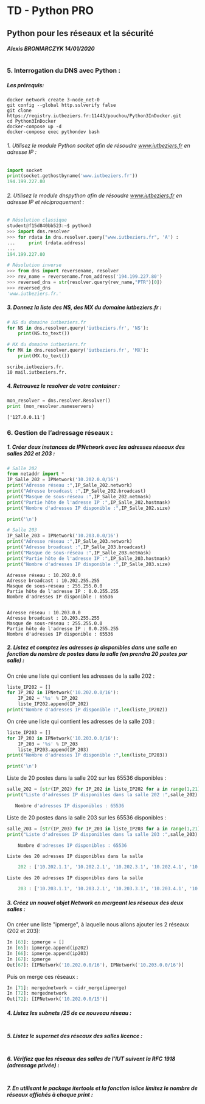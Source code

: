 # TD - Python PRO
## Python pour les réseaux et la sécurité
##### Alexis BRONIARCZYK 14/01/2020
#

### 5. Interrogation du DNS avec Python :

##### Les prérequis:
```
docker network create 3-node_net-0 
git config --global http.sslverify false
git clone https://registry.iutbeziers.fr:11443/pouchou/Python3InDocker.git
cd Python3InDocker
docker-compose up -d
docker-compose exec pythondev bash 
```

###### 1. Utilisez le module Python socket afin de résoudre www.iutbeziers.fr en adresse IP :
```python
import socket
print(socket.gethostbyname('www.iutbeziers.fr'))
194.199.227.80
```

###### 2. Utilisez le module dnspython afin de résoudre www.iutbeziers.fr en adresse IP et réciproquement :
```python
# Résolution classique
student@f15d840bb523:~$ python3
>>> import dns.resolver
>>> for rdata in dns.resolver.query("www.iutbeziers.fr", 'A') :
...     print (rdata.address)
... 
194.199.227.80
```
```python
# Résolution inverse
>>> from dns import reversename, resolver
>>> rev_name = reversename.from_address('194.199.227.80')
>>> reversed_dns = str(resolver.query(rev_name,"PTR")[0])
>>> reversed_dns
'www.iutbeziers.fr.'
```
##### 3. Donnez la liste des NS, des MX du domaine iutbeziers.fr :
```python
# NS du domaine iutbeziers.fr
for NS in dns.resolver.query('iutbeziers.fr', 'NS'):
    print(NS.to_text())
```
```python
# MX du domaine iutbeziers.fr
for MX in dns.resolver.query('iutbeziers.fr', 'MX'):
    print(MX.to_text())
```

    scribe.iutbeziers.fr.
    10 mail.iutbeziers.fr.

##### 4. Retrouvez le resolver de votre container :
```python
mon_resolver = dns.resolver.Resolver()
print (mon_resolver.nameservers)
```

    ['127.0.0.11']

### 6. Gestion de l’adressage réseaux :

##### 1. Créer deux instances de IPNetwork avec les adresses réseaux des salles 202 et 203 :
```python
# Salle 202
from netaddr import * 
IP_Salle_202 = IPNetwork('10.202.0.0/16')
print("Adresse réseau :",IP_Salle_202.network)
print("Adresse broadcast :",IP_Salle_202.broadcast)
print("Masque de sous-réseau :",IP_Salle_202.netmask)
print("Partie hôte de l'adresse IP :",IP_Salle_202.hostmask)
print("Nombre d'adresses IP disponible :",IP_Salle_202.size)

print('\n')

# Salle 203
IP_Salle_203 = IPNetwork('10.203.0.0/16')
print("Adresse réseau :",IP_Salle_203.network)
print("Adresse broadcast :",IP_Salle_203.broadcast)
print("Masque de sous-réseau :",IP_Salle_203.netmask)
print("Partie hôte de l'adresse IP :",IP_Salle_203.hostmask)
print("Nombre d'adresses IP disponible :",IP_Salle_203.size)
```

    Adresse réseau : 10.202.0.0
    Adresse broadcast : 10.202.255.255
    Masque de sous-réseau : 255.255.0.0
    Partie hôte de l'adresse IP : 0.0.255.255
    Nombre d'adresses IP disponible : 65536
    
    
    Adresse réseau : 10.203.0.0
    Adresse broadcast : 10.203.255.255
    Masque de sous-réseau : 255.255.0.0
    Partie hôte de l'adresse IP : 0.0.255.255
    Nombre d'adresses IP disponible : 65536


##### 2. Listez et comptez les adresses ip disponibles dans une salle en fonction du nombre de postes dans la salle (on prendra 20 postes par salle) :
On crée une liste qui contient les adresses de la salle 202 :
```python
liste_IP202 = []
for IP_202 in IPNetwork('10.202.0.0/16'):
    IP_202 = '%s' % IP_202
    liste_IP202.append(IP_202)
print("Nombre d'adresses IP disponible :",len(liste_IP202))
```
On crée une liste qui contient les adresses de la salle 203 :
```python
liste_IP203 = []
for IP_203 in IPNetwork('10.203.0.0/16'):
    IP_203 = '%s' % IP_203
    liste_IP203.append(IP_203)
print("Nombre d'adresses IP disponible :",len(liste_IP203))

print('\n')
```
Liste de 20 postes dans la salle 202 sur les 65536 disponibles :
```python
salle_202 = [str(IP_202) for IP_202 in liste_IP202 for a in range(1,21) if IP_202 == ("10.202." + str(a) + ".1")]
print("Liste d'adresses IP disponibles dans la salle 202 :",salle_202)

   Nombre d'adresses IP disponibles : 65536
```
Liste de 20 postes dans la salle 203 sur les 65536 disponibles :
```python
salle_203 = [str(IP_203) for IP_203 in liste_IP203 for a in range(1,21) if IP_203 == ("10.203." + str(a) + ".1")]
print("Liste d'adresses IP disponibles dans la salle 203 :",salle_203)

    Nombre d'adresses IP disponibles : 65536
```   
    
    Liste des 20 adresses IP disponibles dans la salle 
```  python    
    202 : ['10.202.1.1', '10.202.2.1', '10.202.3.1', '10.202.4.1', '10.202.5.1', '10.202.6.1', '10.202.7.1', '10.202.8.1', '10.202.9.1', '10.202.10.1', '10.202.11.1', '10.202.12.1', '10.202.13.1', '10.202.14.1', '10.202.15.1', '10.202.16.1', '10.202.17.1', '10.202.18.1', '10.202.19.1', '10.202.20.1']
```       
    
    Liste des 20 adresses IP disponibles dans la salle
```  python    
    203 : ['10.203.1.1', '10.203.2.1', '10.203.3.1', '10.203.4.1', '10.203.5.1', '10.203.6.1', '10.203.7.1', '10.203.8.1', '10.203.9.1', '10.203.10.1', '10.203.11.1', '10.203.12.1', '10.203.13.1', '10.203.14.1', '10.203.15.1', '10.203.16.1', '10.203.17.1', '10.203.18.1', '10.203.19.1', '10.203.20.1']
```   

##### 3. Créez un nouvel objet Network en mergeant les réseaux des deux salles :
On créer une liste "ipmerge", à laquelle nous allons ajouter les 2 réseaux (202 et 203):
```python
In [63]: ipmerge = []                               
In [65]: ipmerge.append(ip202)                         
In [66]: ipmerge.append(ip203)                         
In [67]: ipmerge                                       
Out[67]: [IPNetwork('10.202.0.0/16'), IPNetwork('10.203.0.0/16')]
```
Puis on merge ces réseaux :
```python
In [71]: mergednetwork = cidr_merge(ipmerge)           
In [72]: mergednetwork                                 
Out[72]: [IPNetwork('10.202.0.0/15')]
```
##### 4. Listez les subnets /25 de ce nouveau réseau :
```python


```

##### 5. Listez le supernet des réseaux des salles licence :
```python


```

##### 6. Vérifiez que les réseaux des salles de l’IUT suivent la RFC 1918 (adressage privée) :
```python


```

##### 7. En utilisant le package itertools et la fonction islice limitez le nombre de réseaux affichés à chaque print :
```python


```
